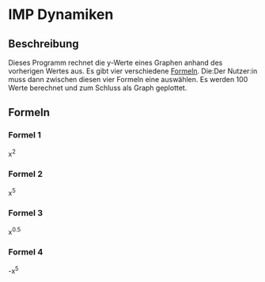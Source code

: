 # IMP Dynamiken
## Beschreibung
Dieses Programm rechnet die y-Werte eines Graphen anhand des vorherigen Wertes aus. Es gibt vier verschiedene [Formeln](#Formeln). Die:Der Nutzer:in muss dann zwischen diesen vier Formeln eine auswählen. Es werden 100 Werte berechnet und zum Schluss als Graph geplottet.
## Formeln
### Formel 1
x<sup>2</sup>
### Formel 2
x<sup>5</sup>
### Formel 3
x<sup>0.5</sup>
### Formel 4
-x<sup>5</sup>
